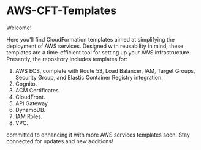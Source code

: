 # AWS-CFT-Templates

Welcome!

Here you'll find CloudFormation templates aimed at simplifying the deployment of AWS services. Designed with reusability in mind, these templates are a time-efficient tool for setting up your AWS infrastructure. Presently, the repository includes templates for:

1. AWS ECS, complete with Route 53, Load Balancer, IAM, Target Groups, Security Group, and Elastic Container Registry integration.
2. Cognito.
3. ACM Certificates.
4. CloudFront.
5. API Gateway.
6. DynamoDB.
7. IAM Roles.
8. VPC.

committed to enhancing it with more AWS services templates soon. Stay connected for updates and new additions!
